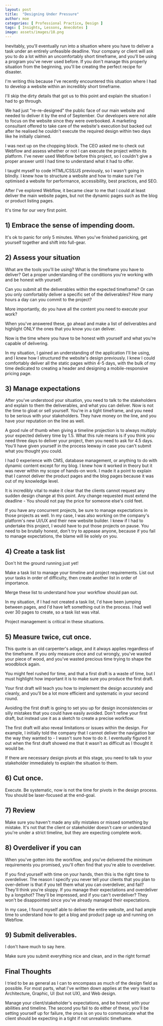 ```yaml
---
layout: post
title:  "Designing Under Pressure"
author: moe
categories: [ Professional Practice, Design ]
tags: [ Insights, Lessons, Anecdotes ]
image: assets/images/18.png
---
```

Inevitably, you'll eventually run into a situation where you have to deliver a task under an entirely unfeasible deadline. Your company or client will ask you to do a lot within an uncomfortably short timeframe, and you'll be using a program you've never used before. If you don't manage this properly situation from the beginning, you'll be creating the perfect recipe for disaster.

I'm writing this because I've recently encountered this situation where I had to develop a website within an incredibly short timeframe.

I'll skip the dirty details that got us to this point and explain the situation I had to go through.

We had just "re-re-designed" the public face of our main website and needed to deliver it by the end of September. Our developers were not able to focus on the website since they were overbooked. A marketing consultant offered to take care of the website's execution but backed out after he realised he couldn't execute the required design within two days like he initially claimed.

I was next up on the chopping block. The CEO asked me to check out Webflow and assess whether or not I can execute the project within its platform. I've never used Webflow before this project, so I couldn't give a proper answer until I had time to understand what it had to offer.

I taught myself to code HTML/CSS/JS previously, so I wasn't going in blindly. I knew how to structure a website and how to make sure I've optimised a website for performance, accessibility, best practices, and SEO.

After I've explored Webflow, it became clear to me that I could at least deliver the main website pages, but not the dynamic pages such as the blog or product listing pages.

It's time for our very first point.



## 1) Embrace the sense of impending doom.

It's ok to panic for only 5 minutes. When you've finished panicking, get yourself together and shift into full-gear.



## 2) Assess your situation

What are the tools you'll be using? What is the timeframe you have to deliver? Get a proper understanding of the conditions you're working with and be honest with yourself.

Can you submit all the deliverables within the expected timeframe? Or can you only comfortably deliver a specific set of the deliverables? How many hours a day can you commit to the project?

More importantly, do you have all the content you need to execute your work?

When you've answered these, go ahead and make a list of deliverables and highlight ONLY the ones that you know you can deliver.

Now is the time where you have to be honest with yourself and what you're capable of delivering.

In my situation, I gained an understanding of the application I'll be using, and I knew how I structured the website's design previously. I knew I could comfortably deliver all the static pages within 4-5 days, with the bulk of my time dedicated to creating a header and designing a mobile-responsive pricing page.



## 3) Manage expectations

After you've understood your situation, you need to talk to the stakeholders and explain to them the deliverables, and what you can deliver. Now is not the time to gloat or sell yourself. You're in a tight timeframe, and you need to be serious with your stakeholders. They have money on the line, and you have your reputation on the line as well.

A good rule of thumb when giving a timeline projection is to always multiply your expected delivery time by 1.5. What this rule means is if you think you need three days to deliver your project, then you need to ask for 4.5 days. You'll have given yourself in the process leeway in case you can't submit what you thought you could.

I had 0 experience with CMS, database management, or anything to do with dynamic content except for my blog. I knew how it worked in theory but it was never within my scope of hands-on work. I made it a point to explain that I cannot deliver the product pages and the blog pages because it was out of my knowledge level.

It is incredibly vital to make it clear that the clients cannot request any sudden design change at this point. Any change requested must extend the deadline - You should not pay the price for someone else's cold feet.

If you have any concurrent projects, be sure to manage expectations in those projects as well. In my case, I was also working on the company's platform's new UI/UX and their new website builder. I knew if I had to undertake this project, I would have to put those projects on pause. You need to be brutally honest, don't try to appease anyone, because if you fail to manage expectations, the blame will lie solely on you.



## 4) Create a task list

Don't hit the ground running just yet!

Make a task list to manage your timeline and project requirements. List out your tasks in order of difficulty, then create another list in order of importance.

Merge these list to understand how your workflow should pan out.

In my situation, if I had not created a task list, I'd have been jumping between pages, and I'd have left something out in the process. I had well over 30 pages to create, so a task list was vital.

Project management is critical in these situations.



## 5) Measure twice, cut once.

This quote is an old carpenter's adage, and it always applies regardless of the timeframe. If you only measure once and cut wrongly, you've wasted your piece of wood, and you've wasted precious time trying to shape the woodblock again.

You might feel rushed for time, and that a first draft is a waste of time, but I must highlight how important it is to make sure you produce the first draft.

Your first draft will teach you how to implement the design accurately and cleanly, and you'll be a lot more efficient and systematic in your second round.

Avoiding the first draft is going to set you up for design inconsistencies or silly mistakes that you could have easily avoided. Don't refine your first draft, but instead use it as a sketch to create a precise workflow.

The first draft will also reveal limitations or issues within the design. For example, I initially told the company that I cannot deliver the navigation bar the way they wanted to - I wasn't sure how to do it. I eventually figured it out when the first draft showed me that it wasn't as difficult as I thought it would be.

If there are necessary design pivots at this stage, you need to talk to your stakeholder immediately to explain the situation to them.



## 6) Cut once.

Execute. Be systematic, now is not the time for pivots in the design process.  You should be laser-focused at the end-goal.



## 7) Review

Make sure you haven't made any silly mistakes or missed something by mistake. It's not that the client or stakeholder doesn't care or understand you're under a strict timeline, but they are expecting complete work.



## 8) Overdeliver if you can

When you've gotten into the workflow, and you've delivered the minimum requirements you promised, you'll often find that you're able to overdeliver.

If you find yourself with time on your hands, then this is the right time to overdeliver. The reason I specify you never tell your clients that you plan to over-deliver is that if you tell them what you can overdeliver, and fail? They'll think you're sloppy. If you manage their expectations and overdeliver by a longshot? They'll be impressed, and if you can't overdeliver? They won't be disappointed since you've already managed their expectations.

In my case, I found myself able to deliver the entire website, and had ample time to understand how to get a blog and product page up and running on Webflow.



## 9) Submit deliverables.

I don't have much to say here.

Make sure you submit everything nice and clean, and in the right format!



## Final Thoughts

I tried to be as general as I can to encompass as much of the design field as possible. For most parts, what I've written down applies at the very least to Architecture, Graphic, UI (but not UX), and Web design.

Manage your client/stakeholder's expectations, and be honest with your abilities and timeline. The second you fail to do either of these, you'll be setting yourself up for failure, the onus is on you to communicate what the client should be expecting in a tight if not unrealistic timeframe.
